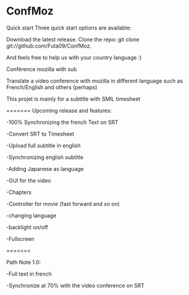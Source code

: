 ConfMoz
=======

Quick start
Three quick start options are available:

Download the latest release.
Clone the repo: git clone git://github.com/Futa09/ConfMoz.

And feels free to help us with your country language :)

Conférence mozilla with sub

Translate a video conference with mozilla in different language such as French/English and others (perhaps)

This projet is mainly for a subtitle with SMIL timesheet

=======
Upcoming release and features:

-100% Synchronizing the french Text on SRT

-Convert SRT to Timesheet

-Upload full subtitle in english

-Synchronizing english subtitle

-Adding Japanese as language

-GUI for the video

-Chapters

-Controller for movie (fast forward and so on)

-changing language

-backlight on/off

-Fullscreen

=======

Path Note 1.0:

-Full text in french

-Synchronize at 70% with the video conference on SRT

